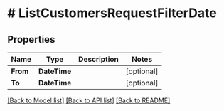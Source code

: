 # # ListCustomersRequestFilterDate


## Properties 


Name | Type | Description | Notes
------------ | ------------- | ------------- | -------------
**From**| **DateTime** |   | [optional]
**To**| **DateTime** |   | [optional]


[[Back to Model list]](../../README.md#models) [[Back to API list]](../../README.md#endpoints) [[Back to README]](../../README.md)

